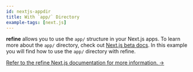 ```yaml
---
id: nextjs-appdir
title: With `app/` Directory
example-tags: [next.js]
---
```


**refine** allows you to use the `app/` structure in your Next.js apps. To learn more about the `app/` directory, check out [Next.js beta docs](https://beta.nextjs.org/docs/upgrade-guide). In this example you will find how to use the `app/` directory with refine.

[Refer to the refine Next.js documentation for more information. →](/docs/packages/documentation/routers/nextjs)

<CodeSandboxExample path="with-nextjs-appdir" />
